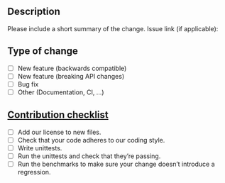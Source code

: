 ## Description
Please include a short summary of the change.
Issue link (if applicable):

## Type of change
- [ ] New feature (backwards compatible)
- [ ] New feature (breaking API changes)
- [ ] Bug fix
- [ ] Other (Documentation, CI, ...)

## [Contribution checklist](https://www.cvxpy.org/contributing/index.html#contribution-checklist)
- [ ] Add our license to new files.
- [ ] Check that your code adheres to our coding style.
- [ ] Write unittests.
- [ ] Run the unittests and check that they’re passing.
- [ ] Run the benchmarks to make sure your change doesn’t introduce a regression.